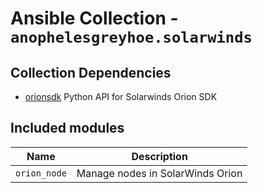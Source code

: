 # Ansible Collection - `anophelesgreyhoe.solarwinds`

## Collection Dependencies

- [orionsdk](https://pypi.org/project/orionsdk/) Python API for Solarwinds Orion
  SDK

## Included modules

| Name         | Description                      |
| ------------ | -------------------------------- |
| `orion_node` | Manage nodes in SolarWinds Orion |
